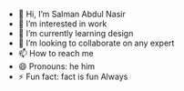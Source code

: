 - 👋 Hi, I’m Salman Abdul Nasir
- 👀 I’m interested in work
- 🌱 I’m currently learning design
- 💞️ I’m looking to collaborate on any expert 
- 📫 How to reach me 
- 😄 Pronouns: he him
- ⚡ Fun fact: fact is fun Always

<!---
salmanabdulnasir/salmanabdulnasir is a ✨ special ✨ repository because its `README.md` (this file) appears on your GitHub profile.
You can click the Preview link to take a look at your changes.
--->
